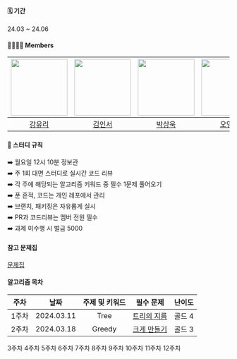 #### 🗓️ 기간
24.03 ~ 24.06

#### 👨‍👩‍👧‍👦 Members
|<img src="https://avatars.githubusercontent.com/u/83583757?v=4" width="128" />|<img src="https://avatars.githubusercontent.com/u/66291768?v=4" width="128" />|<img src="https://avatars.githubusercontent.com/u/66259784?v=4" width="128" />|<img src="https://avatars.githubusercontent.com/u/139459645?v=4" width="128" />| <img src="https://avatars.githubusercontent.com/u/66260209?v=4" width="128" />| 
|:---------:|:---------:|:---------:|:---------:|:---------:|
|[강유리](https://github.com/kangyuri1114)|[김인서](https://github.com/xXDOPERXx)|[박상욱](https://github.com/SangWookie)|[오영록](https://github.com/youngroky)|[정찬민](https://github.com/chanmin-00)|

#### 🚩 스터디 규칙 
➡️ 월요일 12시 10분 정보관 <br>
➡️ 주 1회 대면 스터디로 실시간 코드 리뷰 <br>
➡️ 각 주에 해당되는 알고리즘 키워드 중 필수 1문제 풀어오기 <br>
➡️ 푼 흔적, 코드는 개인 레포에서 관리 <br>
➡️ 브랜치, 패키징은 자유롭게 실시 <br>
➡️ PR과 코드리뷰는 멤버 전원 필수 <br>
➡️ 과제 미수행 시 벌금 5000 <br>

#### 참고 문제집
[문제집](https://github.com/tony9402/baekjoon?tab=readme-ov-file#-%EC%A4%91%EC%9A%94%EF%B8%8F%EF%B8%8F-)

#### 알고리즘 목차
| 주차 | 날짜 | 주제 및 키워드 | 필수 문제 | 난이도 |
|:---------:|:---------:|:---------:|:---------:|:---------:|
|1주차| 2024.03.11 | Tree | [트리의 지름](https://www.acmicpc.net/problem/1967) | 골드 4 |
|2주차| 2024.03.18 | Greedy | [크게 만들기](https://www.acmicpc.net/problem/2812) | 골드 3 | 
3주차
4주차 
5주차
6주차
7주차
8주차
9주차
10주차
11주차
12주차
